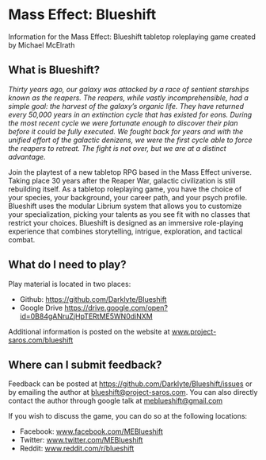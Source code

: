 # Mass Effect: Blueshift
Information for the Mass Effect: Blueshift tabletop roleplaying game created by Michael McElrath

## What is Blueshift?

*Thirty years ago, our galaxy was attacked by a race of sentient starships known as the reapers. The reapers, while vastly incomprehensible, had a simple goal: the harvest of the galaxy’s organic life. They have returned every 50,000 years in an extinction cycle that has existed for eons. During the most recent cycle we were fortunate enough to discover their plan before it could be fully executed. We fought back for years and with the unified effort of the galactic denizens, we were the first cycle able to force the reapers to retreat. The fight is not over, but we are at a distinct advantage.*

Join the playtest of a new tabletop RPG based in the Mass Effect universe. Taking place 30 years after the Reaper War, galactic civilization is still rebuilding itself. As a tabletop roleplaying game, you have the choice of your species, your background, your career path, and your psych profile. Blueshift uses the modular Librium system that allows you to customize your specialization, picking your talents as you see fit with no classes that restrict your choices. Blueshift is designed as an immersive role-playing experience that combines storytelling, intrigue, exploration, and tactical combat. 

## What do I need to play?

Play material is located in two places:

* Github: https://github.com/Darklyte/Blueshift
* Google Drive https://drive.google.com/open?id=0B84gANruZjHpTERtME5WN0diNXM

Additional information is posted on the website at www.project-saros.com/blueshift

## Where can I submit feedback?
Feedback can be posted at https://github.com/Darklyte/Blueshift/issues or by emailing the author at blueshift@project-saros.com.  You can also directly contact the author through google talk at meblueshift@gmail.com

If you wish to discuss the game, you can do so at the following locations:
* Facebook: www.facebook.com/MEBlueshift
* Twitter: www.twitter.com/MEBlueshift
* Reddit: www.reddit.com/r/blueshift
